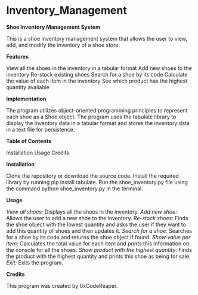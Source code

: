 # Inventory_Management

**Shoe Inventory Management System**

This is a shoe inventory management system that allows the user to view, add, and modify the inventory of a shoe store.

**Features**

View all the shoes in the inventory in a tabular format
Add new shoes to the inventory
Re-stock existing shoes
Search for a shoe by its code
Calculate the value of each item in the inventory
See which product has the highest quantity available

**Implementation**

The program utilizes object-oriented programming principles to represent each shoe as a Shoe object. The program uses the tabulate library to display the inventory data in a tabular format and stores the inventory data in a text file for persistence.

**Table of Contents**

Installation
Usage
Credits

**Installation**

Clone the repository or download the source code.
Install the required library by running pip install tabulate.
Run the shoe_inventory.py file using the command python shoe_inventory.py in the terminal.

**Usage**

_View all shoes:_ Displays all the shoes in the inventory.
_Add new shoe:_ Allows the user to add a new shoe to the inventory.
_Re-stock shoes:_ Finds the shoe object with the lowest quantity and asks the user if they want to add this quantity of shoes and then updates it.
_Search for a shoe:_ Searches for a shoe by its code and returns the shoe object if found.
_Show value per item:_ Calculates the total value for each item and prints this information on the console for all the shoes.
_Show product with the highest quantity:_ Finds the product with the highest quantity and prints this shoe as being for sale.
_Exit:_ Exits the program.

**Credits**

This program was created by 0xCodeReaper.
